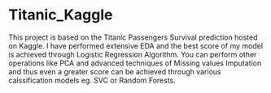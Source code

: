 # Titanic_Kaggle
This project is based on the Titanic Passengers Survival prediction hosted on Kaggle. I have performed extensive EDA and the best score of my model is achieved through Logistic Regression Algorithm. You can perform other operations like PCA and advanced techniques of Missing values Imputation and thus even a greater score can be achieved through various calssification models eg. SVC or Random Forests.
